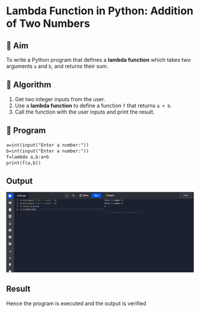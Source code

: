 # Lambda Function in Python: Addition of Two Numbers

## 🎯 Aim
To write a Python program that defines a **lambda function** which takes two arguments `a` and `b`, and returns their sum.

## 🧠 Algorithm
1. Get two integer inputs from the user.
2. Use a **lambda function** to define a function `f` that returns `a + b`.
3. Call the function with the user inputs and print the result.

## 🧾 Program
```
a=int(input("Enter a number:"))
b=int(input("Enter a number:"))
f=lambda a,b:a+b
print(f(a,b))
```

## Output
![alt text](m23.png)
## Result
Hence the program is executed and the output is verified